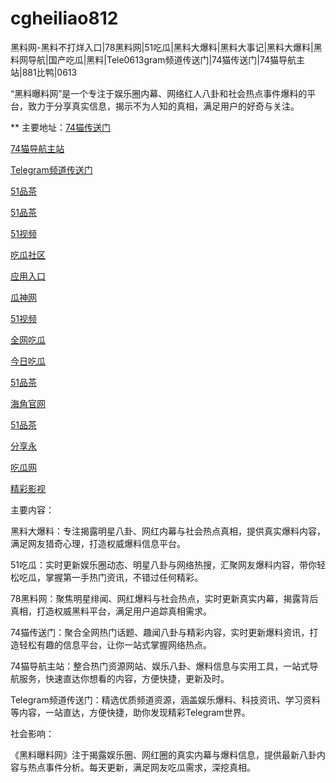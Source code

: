 # cgheiliao812
黑料网-黑料不打烊入口|78黑料网|51吃瓜|黑料大爆料|黑料大事记|黑料大爆料|黑料网导航|国产吃瓜|黑料|Tele0613gram频道传送门|74猫传送门|74猫导航主站|881比鸭|0613

“黑料曝料网”是一个专注于娱乐圈内幕、网络红人八卦和社会热点事件爆料的平台，致力于分享真实信息，揭示不为人知的真相，满足用户的好奇与关注。

** 主要地址：<a href="https://74mao.com/">74猫传送门</a>

<a href="https://74mao.com/">74猫导航主站</a>

<a href="https://74mao.com/">Telegram频道传送门</a>

<a href="https://pc2-25.pages.dev/">51品茶</a>

<a href="https://pc10-24.pages.dev/">51品茶</a>

<a href="https://hj-295.pages.dev/">51视频</a>

<a href="https://cg5-24.pages.dev/">吃瓜社区</a>

<a href="https://hj-288.pages.dev/">应用入口</a>

<a href="https://cg6-21.pages.dev/">瓜神网</a>

<a href="https://hj-279.pages.dev/">51视频</a>

<a href="https://cg4-21.pages.dev/">全网吃瓜</a>

<a href="https://hj-268.pages.dev/">今日吃瓜</a>

<a href="https://pc3-18.pages.dev/">51品茶</a>

<a href="https://hj-267.pages.dev/">海角官网</a>

<a href="https://pc10-17.pages.dev/">51品茶</a>

<a href="https://hj-264.pages.dev/">分享永</a>

<a href="https://cg3-19.pages.dev/">吃瓜网</a>

<a href="https://hj-260.pages.dev/">精彩影视</a>

主要内容：

黑料大爆料：专注揭露明星八卦、网红内幕与社会热点真相，提供真实爆料内容，满足网友猎奇心理，打造权威爆料信息平台。

51吃瓜：实时更新娱乐圈动态、明星八卦与网络热搜，汇聚网友爆料内容，带你轻松吃瓜，掌握第一手热门资讯，不错过任何精彩。

78黑料网：聚焦明星绯闻、网红爆料与社会热点，实时更新真实内幕，揭露背后真相，打造权威黑料平台，满足用户追踪真相需求。

74猫传送门：聚合全网热门话题、趣闻八卦与精彩内容，实时更新爆料资讯，打造轻松有趣的信息平台，让你一站式掌握网络热点。

74猫导航主站：整合热门资源网站、娱乐八卦、爆料信息与实用工具，一站式导航服务，快速直达你想看的内容，方便快捷，更新及时。

Telegram频道传送门：精选优质频道资源，涵盖娱乐爆料、科技资讯、学习资料等内容，一站直达，方便快捷，助你发现精彩Telegram世界。

社会影响：

《黑料曝料网》注于揭露娱乐圈、网红圈的真实内幕与爆料信息，提供最新八卦内容与热点事件分析。每天更新，满足网友吃瓜需求，深挖真相。
